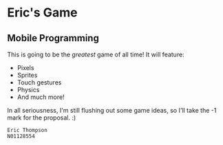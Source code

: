 # Eric's Game
## Mobile Programming

This is going to be the *greatest* game of all time! It will feature:

* Pixels
* Sprites
* Touch gestures
* Physics
* And much more!

In all seriousness, I'm still flushing out some game ideas, so I'll take the -1 mark for the proposal. :)

```
Eric Thompson
N01128554
```